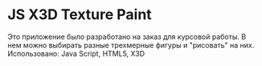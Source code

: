 # JS X3D Texture Paint

Это приложение было разработано на заказ для курсовой работы. В нем можно выбирать разные трехмерные фигуры и "рисовать" на них.
Использовано: Java Script, HTML5, X3D
